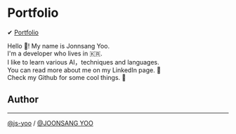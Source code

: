 # Portfolio
✔ [Portfolio](https://github.com/js-yoo/PORTFOLIO/blob/main/Portfolio_%E5%8A%89%20%E6%BA%96%E7%9B%B8.pdf)

Hello 👋! My name is Jonnsang Yoo.  
I'm a developer who lives in 🇰🇷.      
I like to learn various AI，techniques and languages.   
You can read more about me on my LinkedIn page. 🙌   
Check my Github for some cool things. 🤙   

## Author
----------
[@js-yoo](https://github.com/js-yoo) / [@JOONSANG YOO](https://www.linkedin.com/in/joonsang-yoo-6b781221a/)
